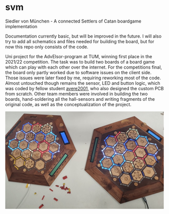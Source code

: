 # svm
Siedler von München - A connected Settlers of Catan boardgame implementation

Documentation currently basic, but will be improved in the future. I will also try to add all schematics and files needed for building the board, but for now this repo only consists of the code.

Uni project for the AdvEIsor-program at TUM, winning first place in the 2021/22 competition. The task was to build two boards of a board game which can play with each other over the internet.
For the competitions final, the board only partly worked due to software issues on the client side. Those issues were later fixed by me, requiring reworking most of the code. Almost untouched though remains the sensor, LED and button logic, which was coded by fellow student [avere2001](https://github.com/avere2001), who also designed the custom PCB from scratch. Other team members were involved in building the two boards, hand-soldering all the hall-sensors and writing fragments of the original code, as well as the conceptualization of the project.

![both boards and figures prior to game start](https://github.com/AminMourad/svm/blob/main/media/boards-at-setup.jpg?raw=true)
